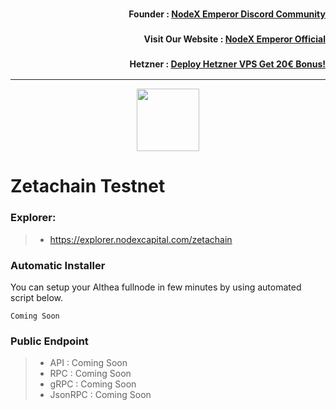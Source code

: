 <h3><p style="font-size:14px" align="right">Founder :
<a href="https://discord.gg/bDUAwZhqBb" target="_blank">NodeX Emperor Discord Community</a></p></h3>
<h3><p style="font-size:14px" align="right">Visit Our Website :
<a href="https://nodex.one" target="_blank">NodeX Emperor Official</a></p></h3>
<h3><p style="font-size:14px" align="right">Hetzner :
<a href="https://hetzner.cloud/?ref=bMTVi7dcwSgA" target="_blank">Deploy Hetzner VPS Get 20€ Bonus!</a></h3>
<hr>

<p align="center">
  <img height="100" height="auto" src="https://polkachu.com/images/chains/zetachain.png">
</p>

# Zetachain Testnet

### Explorer:
>-  https://explorer.nodexcapital.com/zetachain

### Automatic Installer
You can setup your Althea fullnode in few minutes by using automated script below.
```
Coming Soon
```
### Public Endpoint

>- API : Coming Soon
>- RPC : Coming Soon
>- gRPC : Coming Soon
>- JsonRPC : Coming Soon
